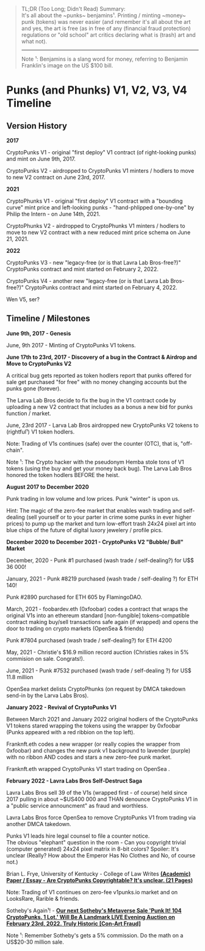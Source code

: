 

>  TL;DR (Too Long; Didn't Read) Summary:  
>  It's all about the ~punks~ benjamins¹. 
>  Printing / minting ~money~ punk (tokens) was never easier 
>  (and remember it's all about the art 
>  and yes, the art is free (as in free of any (financial fraud protection) regulations 
>  or "old school" art  critics declaring what is (trash) art and what not). 
>
> ---
>  Note ¹: Benjamins is a slang word for money, referring to Benjamin Franklin's image on the US $100 bill.





# Punks (and Phunks) V1, V2, V3, V4 Timeline


## Version History

**2017**

CryptoPunks V1  - original "first deploy" V1 contract (of right-looking punks) and mint on June 9th, 2017. 

CryptoPunks V2  - airdropped to CryptoPunks V1 minters / hodlers to move to new V2 contract on June 23rd, 2017.

**2021**

CryptoPhunks V1  - original "first deploy" V1 contract with a "bounding curve" mint price and left-looking punks - "hand-phlipped one-by-one" 
by Philip the Intern  - on June 14th, 2021.

CryptoPhunks V2   - airdropped to CryptoPhunks V1 minters / hodlers to move to new V2 contract with a new reduced mint price schema on June 21, 2021.

**2022**

CryptoPunks V3  - new "legacy-free (or is that Lavra Lab Bros-free?)" CryptoPunks contract and mint started on February 2, 2022.

CryptoPunks V4  - another new "legacy-free (or is that Lavra Lab Bros-free?)" CryptoPunks contract and mint started on February 4, 2022.

Wen V5, ser?



## Timeline / Milestones

**June 9th, 2017 - Genesis**

June, 9th 2017 - Minting of CryptoPunks V1 tokens.


**June 17th to 23rd, 2017 - Discovery of a bug in the Contract & Airdrop and Move to CryptoPunks V2**

A critical bug gets reported as token hodlers report that punks offered for sale 
get purchased "for free" with no money changing accounts but the punks gone (forever).

The Larva Lab Bros decide to fix the bug in the V1 contract code 
by uploading a new V2 contract  that includes as a bonus a new bid for punks function / market.

June, 23rd 2017 - Larva Lab Bros airdropped new CryptoPunks V2 tokens to (rightful¹) V1 token hodlers.

Note: Trading of V1s continues (safe) over the counter (OTC), that is, "off-chain".

Note ¹: The Crypto hacker with the pseudonym Hemba stole tons of V1 tokens (using the buy and get your money back bug).
The Larva Lab Bros honored the token hodlers BEFORE the heist.


**August 2017 to December 2020**

Punk trading in low volume and low prices. Punk "winter" is upon us. 

Hint: The magic of the zero-fee market that enables wash trading and self-dealing (sell yourself or 
to your parter in crime some punks in ever higher prices) to pump up the market 
and turn low-effort trash 24x24 pixel art into blue chips of the future of digital luxory jewelery / profile pics.


**December 2020 to December 2021  - CryptoPunks V2 "Bubble/ Bull" Market**

December, 2020 - Punk #1 purchased (wash trade  / self-dealing?) for U$$ 36 000!

January, 2021 -  Punk #8219 purchased (wash trade / self-dealing ?) for ETH 140!

Punk #2890 purchased for ETH 605 by FlamingoDAO.

March, 2021  - foobardev.eth (0xfoobar) codes a contract that wraps the original V1s
into an ethereum standard [non-fungible] tokens-compatible contract
making buy/sell transactions safe again (if wrapped) and opens the door 
to trading on crypto markets (OpenSea & friends)

Punk #7804 purchased (wash trade / self-dealing?) for ETH 4200

May, 2021 - Christie's $16.9 million record auction (Christies rakes in 5% commision on sale. Congrats!).

June, 2021 - Punk #7532 purchased (wash trade / self-dealing ?) for US$ 11.8 million

OpenSea market delists CryptoPhunks (on request by DMCA takedown send-in by the Larva Labs Bros).

**January 2022 - Revival of CryptoPunks V1**

Between March 2021 and January 2022 original hodlers of the CryptoPunks V1 tokens
stared wrapping the tokens using the wrapper by 0xfoobar   (Punks appeared with a red ribbion on the top left).

Franknft.eth   codes  a new wrapper (or really copies the wrapper from 0xfoobar) and changes the new punk v1 background
to lavender (purple) with no ribbon  AND codes and stars a new zero-fee punk market.

Franknft.eth wrapped CryptoPunks V1 start trading on OpenSea .

**February 2022 - Lavra Labs Bros Self-Destruct Saga**

Lavra Labs Bros sell 39 of the V1s (wrapped first - of course) held since 2017
pulling in about ~$US400 000 and THAN denounce CryptoPunks V1 in a "public service announcment" 
as fraud and worthless.

Lavra Labs Bros force OpenSea to remove CryptoPunks V1 from trading via another DMCA takedown.

Punks V1 leads hire legal counsel to file a counter notice.   
The obvious "elephant" question in the room - 
Can you copyright trivial (computer generated) 24x24 pixel matrix in 8-bit colors? 
Spoiler: It's unclear (Really? How about the Emperor Has No Clothes and No, of course not.)   

Brian L. Frye, University of Kentucky - College of Law 
Writes [**(Academic) Paper / Essay - Are CryptoPunks Copyrightable? It's unclear. (21 Pages)**](https://old.reddit.com/r/CryptoPunksDev/comments/sniinn/academic_paper_essay_are_cryptopunks/)

Note: Trading of V1 continues on zero-fee v1punks.io market and on LooksRare, Rarible & friends.


Sotheby's Again¹! - [**Our next Sotheby's Metaverse Sale 'Punk It! 104 CryptoPunks. 1 Lot.' Will Be A Landmark LIVE Evening Auction on February 23rd, 2022. Truly Historic [Con-Art Fraud]**](https://old.reddit.com/r/CryptoPunksDev/comments/sns2cg/sothebys_our_next_sothebys_metaverse_sale_punk_it/)

Note ¹: Remember Sotheby's gets a 5% commission. Do the math on a US$20-30 million sale.
